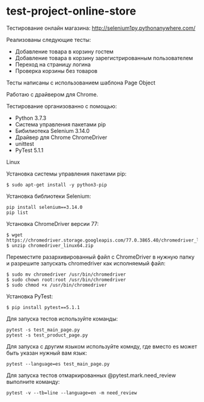 # test-project-online-store
Тестирование онлайн магазина: http://selenium1py.pythonanywhere.com/

Реализованы следующие тесты:
- Добавление товара в корзину гостем
- Добавление товара в корзину зарегистрированным пользователем
- Переход на страницу логина
- Проверка корзины без товаров

Тесты написаны с использованием шаблона Page Object

Работаю с драйвером для Chrome.

Тестирование организованно с помощью:

- Python 3.7.3
- Система управления пакетами pip
- Бибилиотека Selenium 3.14.0
- Драйвер для Chrome ChromeDriver
- unittest
- PyTest 5.1.1

Linux

Установка системы управления пакетами pip:
```
$ sudo apt-get install -y python3-pip
```
Установка библиотеки Selenium:
```
pip install selenium==3.14.0
pip list
```
Установка ChromeDriver версии 77:
```
$ wget https://chromedriver.storage.googleapis.com/77.0.3865.40/chromedriver_linux64.zip
$ unzip chromedriver_linux64.zip
```
Переместите разархивированный файл с СhromeDriver в нужную папку и разрешите запускать chromedriver как исполняемый файл:
```
$ sudo mv chromedriver /usr/bin/chromedriver
$ sudo chown root:root /usr/bin/chromedriver
$ sudo chmod +x /usr/bin/chromedriver
```
Установка PyTest:
```
$ pip install pytest==5.1.1
```

Для запуска тестов используйте команды:
```
pytest -s test_main_page.py
pytest -s test_product_page.py
```
Для запуска с другим языком используйте комнду, где вместо es может быть указан нужный вам язык:
```
pytest --language=es test_main_page.py 
```
Для запуска тестов отмаркированных @pytest.mark.need_review выполните команду:
```
pytest -v --tb=line --language=en -m need_review
```
